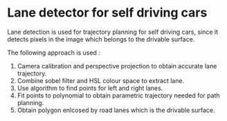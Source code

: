 # Lane detector for self driving cars

Lane detection is used for trajectory planning for self driving cars, since it detects pixels in the image which belongs to the drivable surface.

The following approach is used :

1.	Camera calibration and perspective projection to obtain accurate lane trajectory.
2.	Combine sobel filter and HSL colour space to extract lane.
3.	Use algorithm to find points for left and right lanes.
4.	Fit points to polynomial to obtain parametric trajectory needed for path planning.
5.  Obtain polygon enlcosed by road lanes which is the drivable surface.
